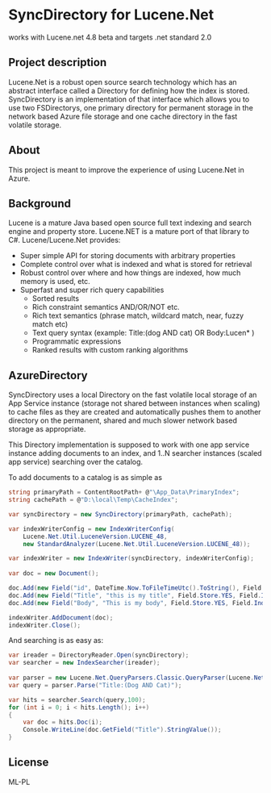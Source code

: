 
# SyncDirectory for Lucene.Net

works with Lucene.net 4.8 beta and targets .net standard 2.0

## Project description

Lucene.Net is a robust open source search technology which has an abstract interface called a Directory for defining how the index is stored. SyncDirectory is an implementation of that interface which allows you to use two FSDirectorys, one primary directory for permanent storage in the network based Azure file storage and one cache directory in the fast volatile storage.

## About
This project is meant to improve the experience of using Lucene.Net in Azure.

## Background
Lucene is a mature Java based open source full text indexing and search engine and property store.
Lucene.NET is a mature port of that library to C#.
Lucene/Lucene.Net provides:
* Super simple API for storing documents with arbitrary properties
* Complete control over what is indexed and what is stored for retrieval
* Robust control over where and how things are indexed, how much memory is used, etc.
* Superfast and super rich query capabilities
	* Sorted results
	* Rich constraint semantics AND/OR/NOT etc.
	* Rich text semantics (phrase match, wildcard match, near, fuzzy match etc)
	* Text query syntax (example: Title:(dog AND cat) OR Body:Lucen* )
	* Programmatic expressions
	* Ranked results with custom ranking algorithms

## AzureDirectory
SyncDirectory uses a local Directory on the fast volatile local storage of an App Service instance (storage not shared between instances when scaling) to cache files as they are created and automatically pushes them to another directory on the permanent, shared and much slower network based storage as appropriate.

This Directory implementation is supposed to work with one app service instance adding documents to an index, and 1..N searcher instances (scaled app service) searching over the catalog.

To add documents to a catalog is as simple as

```cs
string primaryPath = ContentRootPath+ @"\App_Data\PrimaryIndex";
string cachePath = @"D:\local\Temp\CacheIndex";

var syncDirectory = new SyncDirectory(primaryPath, cachePath);

var indexWriterConfig = new IndexWriterConfig(
	Lucene.Net.Util.LuceneVersion.LUCENE_48,
	new StandardAnalyzer(Lucene.Net.Util.LuceneVersion.LUCENE_48));

var indexWriter = new IndexWriter(syncDirectory, indexWriterConfig);
            
var doc = new Document();

doc.Add(new Field("id", DateTime.Now.ToFileTimeUtc().ToString(), Field.Store.YES, Field.Index.TOKENIZED, Field.TermVector.NO));
doc.Add(new Field("Title", "this is my title", Field.Store.YES, Field.Index.TOKENIZED, Field.TermVector.NO));
doc.Add(new Field("Body", "This is my body", Field.Store.YES, Field.Index.TOKENIZED, Field.TermVector.NO));

indexWriter.AddDocument(doc);
indexWriter.Close();
```


And searching is as easy as:

```cs
var ireader = DirectoryReader.Open(syncDirectory);
var searcher = new IndexSearcher(ireader);
                    
var parser = new Lucene.Net.QueryParsers.Classic.QueryParser(Lucene.Net.Util.LuceneVersion.LUCENE_48, "Body", new StandardAnalyzer(Lucene.Net.Util.LuceneVersion.LUCENE_48));
var query = parser.Parse("Title:(Dog AND Cat)");

var hits = searcher.Search(query,100);
for (int i = 0; i < hits.Length(); i++)
{
    var doc = hits.Doc(i);
    Console.WriteLine(doc.GetField("Title").StringValue());
}
```            

## License

ML-PL
